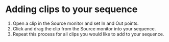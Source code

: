 # Adding clips to your sequence

1. Open a clip in the Source monitor and set In and Out points.
2. Click and drag the clip from the Source monitor into your sequence. 
3. Repeat this process for all clips you would like to add to your sequence.

